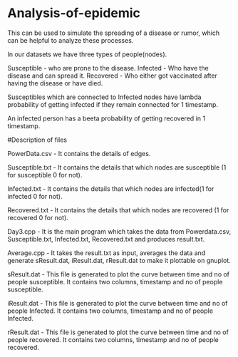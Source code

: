 # Analysis-of-epidemic
This can be used to simulate the spreading of a disease or rumor, which can be helpful to analyze these processes. 

In our datasets we have three types of people(nodes).

Susceptible - who are prone to the disease.
Infected - Who have the disease and can spread it.
Recovered - Who either got vaccinated after having the disease or have died.

Susceptibles which are connected to Infected nodes have lambda probability of getting infected if they remain connected for 1 timestamp.

An infected person has a beeta probability of getting recovered in 1 timestamp.

#Description of files

PowerData.csv - It contains the details of edges.

Susceptible.txt - It contains the details that which nodes are susceptible (1 for susceptible 0 for not).

Infected.txt -  It contains the details that which nodes are infected(1 for infected 0 for not).

Recovered.txt -  It contains the details that which nodes are recovered (1 for recovered 0 for not).

Day3.cpp - It is the main program which takes the data from Powerdata.csv, Susceptible.txt, Infected.txt, Recovered.txt and produces result.txt.

Average.cpp - It takes the result.txt as input, averages the data and generate sResult.dat, iResult.dat, rResult.dat to make it plottable on gnuplot.

sResult.dat - This file is generated to plot the curve between time and no of people susceptible. It contains two columns, timestamp and no of people susceptible.

iResult.dat - This file is generated to plot the curve between time and no of people Infected. It contains two columns, timestamp and no of people Infected.

rResult.dat - This file is generated to plot the curve between time and no of people recovered. It contains two columns, timestamp and no of people recovered.



